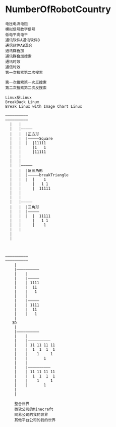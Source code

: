 # NumberOfRobotCountry



    电压电流电阻
    模拟信号数字信号
    低电平高电平
    通讯软件A通讯软件B
    通信软件AB混合
    通讯群叠加
    通讯群叠加搜索
    通讯时效
    通信时效
    第一次搜索第二次搜索

    第一次搜索第一次反搜索
    第二次搜索第二次反搜索
    
    Linux反Linux
    BreakBack Linux
    Break Linux with Image Chart Linux

    ——————————
    ——————————
      |   |
      |   |—————
      |   |  |正方形
      |   |  |—————Square
      |   |  |  |11111
      |   |     |1   1
      |   |     |11111
      |   |     
      |   |
      |   |—————
      |   |  |反三角形
      |   |  |—————breakTriangle
      |   |  |  |    1
      |   |     |   1 1
      |   |     |  11111
      |   |
      |   |
      |   |—————
      |   |  |三角形
      |   |  |—————
      |   |  |  |  11111
      |   |     |   1 1
      |   |     |    1 
      |   |      
      |
      |
       

    
    ——————————
    ——————————
        |
        |——————————
        |    | 
        |    |————— 
        |    | 1111
        |    |  11
        |    |   1
        |    |
        |    |—————
        |    | 1111
        |    |  11
        |    |   1
        |
       3D
        |
        |——————————
        |    |
        |    |——————————
        |    | 11 11 11 11
        |    |  1  1  1  1
        |    |    1     1
        |    |       1
        |    |
        |    |——————————
        |    | 11 11 11 11
        |    |  1  1  1  1
        |    |    1     1
        |    |       1
        |
        |

        整合世界
        微软公司的Minecraft
        网易公司的我的世界
        其他平台公司的我的世界
